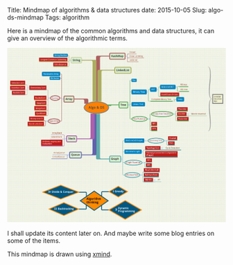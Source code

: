 Title: Mindmap of algorithms & data structures
date: 2015-10-05
Slug: algo-ds-mindmap
Tags: algorithm

Here is a mindmap of the common algorithms and data structures, it can give an overview of the algorithmic terms.    

![](../images/algo-ds-mindmap/Algo%20%26%20DS.png)   

I shall update its content later on. And maybe write some blog entries on some of the items.   

This mindmap is drawn using [xmind](http://www.xmind.net/).   
